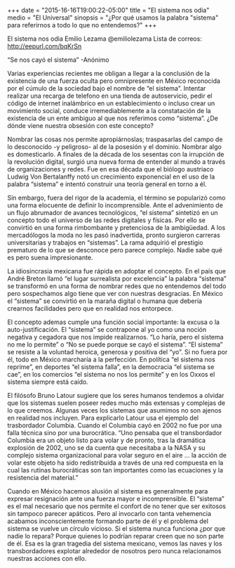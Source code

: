 +++
date = "2015-16-16T19:00:22-05:00"
title = "El sistema nos odia"
medio = "El Universal"
sinopsis = "¿Por qué usamos la palabra \"sistema\" para referirnos a todo lo que no entendemos?"
+++

El sistema nos odia
Emilio Lezama
@emiliolezama
Lista de correos: http://eepurl.com/bqKrSn

“Se nos cayó el sistema”
-Anónimo

Varias experiencias recientes me obligan a llegar a la conclusión de la existencia de una fuerza oculta pero omnipresente en México reconocida por el cúmulo de la sociedad bajo el nombre de “el sistema”. Intentar realizar una recarga de telefono en una tienda de autoservicio, pedir el código de internet inalámbrico en un establecimiento o incluso crear un movimiento social, conduce irremediablemente a la constatación  de la existencia de un ente ambiguo al que nos referimos como  “sistema”. ¿De dónde viene nuestra obsesión con este concepto?

Nombrar las cosas nos permite apropiárnoslas; traspasarlas del campo de lo desconocido -y peligroso- al de la posesión y el dominio. Nombrar algo es domesticarlo. A finales de la década de los sesentas con la irrupción de la revolución digital, surgió una nueva forma de entender al mundo a través de organizaciones y redes.  Fue en esa década que el biólogo austriaco Ludwig Von Bertalanffy notó un crecimiento exponencial en el uso de la palabra “sistema” e intentó construir una teoría general en torno a él. 

Sin embargo, fuera del rigor de la academia, el término se popularizó  como una forma elocuente de definir lo incomprensible. Ante el advenimiento de un flujo abrumador de avances tecnológicos, “el sistema” sintetizó en un concepto todo el universo de las redes digitales y físicas. Por ello se convirtió en una forma rimbombante y pretenciosa de la ambigüedad. A los mercadólogos la moda no les pasó inadvertida, pronto surgieron carreras universitarias y trabajos en “sistemas”. La rama adquirió el prestigio prematuro de lo que se desconoce pero parece complejo. Nadie sabe qué es pero suena impresionante.  

La idiosincrasia mexicana fue rápida en adoptar el concepto. En el país que André Breton llamó “el lugar surrealista por excelencia” la palabra “sistema” se transformó en una forma de nombrar redes que no entendemos del todo pero sospechamos algo tiene que ver con nuestras desgracias. En México el “sistema” se convirtió en la maraña digital o humana que debería crearnos facilidades pero que en realidad nos entorpece.  

El concepto ademas cumple una función social importante: la excusa o la auto-justificación. El “sistema” se contrapone al yo como una noción negativa y cegadora que nos impide realizarnos. “Lo haría, pero el sistema no me lo permite” o “No se puede porque se cayó el sistema”. “El sistema” se resiste a la voluntad heroica, generosa y positiva del “yo”. Si no fuera por él, todo en México marcharía a la perfección. En política “el sistema nos reprime”, en deportes “el sistema falla”, en la democracia “el sistema se cae”, en los comercios “el sistema no nos los permite” y en los Oxxos el sistema siempre está caído. 

El filósofo Bruno Latour sugiere que los seres humanos tendemos a olvidar que los sistemas suelen poseer redes mucho más extensas y complejas de lo que creemos. Algunas veces los sistemas que asumimos no son ajenos en realidad nos incluyen. Para explicarlo Latour usa el ejemplo del trasbordador Columbia. Cuando el Columbia cayó en 2002 no fue por una falla técnica sino por una burocrática. “Uno pensaba que el transbordador Columbia era un objeto listo para volar y de pronto, tras la dramática explosión de 2002, uno se da cuenta que necesitaba a la NASA y su complejo sistema organizacional para volar seguro en el aire … la acción de volar este objeto ha sido redistribuida a través de una red compuesta en la cual las rutinas burocráticas son tan importantes como las ecuaciones y la resistencia del material.” 

Cuando en México hacemos alusión al sistema es generalmente para expresar resignación ante una fuerza mayor e incomprensible. El “sistema” es el mal necesario que nos permite el confort de no tener que ser exitosos sin tampoco parecer apáticos. Pero al invocarlo con tanta vehemencia acabamos inconscientemente formando parte de él y el problema del sistema se vuelve un círculo vicioso. Si el sistema nunca funciona ¿por que nadie lo repara? Porque quienes lo podrían reparar creen que no son parte de él. Esa es la gran tragedia del sistema mexicano, vemos las naves y los transbordadores explotar alrededor de nosotros pero nunca relacionamos nuestras acciones con ello.



